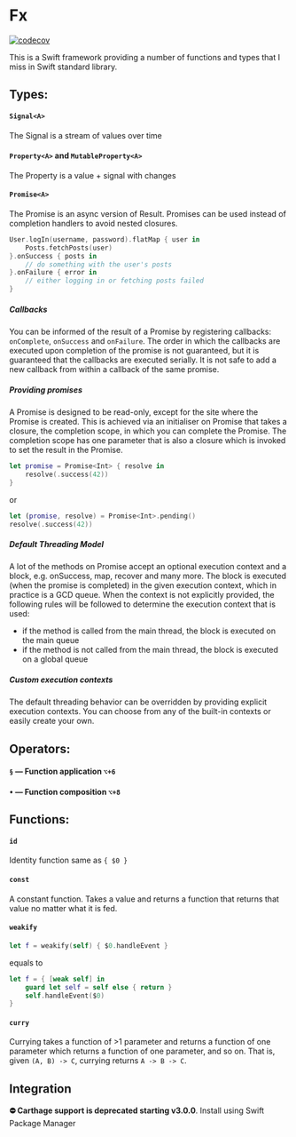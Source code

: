 # Fx
[![codecov](https://codecov.io/gh/P0ed/Fx/branch/master/graph/badge.svg?token=6exeUP7sRY)](https://codecov.io/gh/P0ed/Fx)

This is a Swift framework providing a number of functions and types that I miss in Swift standard library.


## Types:
#### `Signal<A>`
The Signal is a stream of values over time
#### `Property<A>` and `MutableProperty<A>`
The Property is a value + signal with changes
#### `Promise<A>`
The Promise is an async version of Result. Promises can be used instead of completion handlers to avoid nested closures.
```swift
User.logIn(username, password).flatMap { user in
    Posts.fetchPosts(user)
}.onSuccess { posts in
    // do something with the user's posts
}.onFailure { error in
    // either logging in or fetching posts failed
}
```

##### Callbacks
You can be informed of the result of a Promise by registering callbacks: `onComplete`, `onSuccess` and `onFailure`. The order in which the callbacks are executed upon completion of the promise is not guaranteed, but it is guaranteed that the callbacks are executed serially. It is not safe to add a new callback from within a callback of the same promise.

##### Providing promises
A Promise is designed to be read-only, except for the site where the Promise is created. This is achieved via an initialiser on Promise that takes a closure, the completion scope, in which you can complete the Promise. The completion scope has one parameter that is also a closure which is invoked to set the result in the Promise.

```swift
let promise = Promise<Int> { resolve in
	resolve(.success(42))
}
```
or
```swift
let (promise, resolve) = Promise<Int>.pending()
resolve(.success(42))
```

##### Default Threading Model
A lot of the methods on Promise accept an optional execution context and a block, e.g. onSuccess, map, recover and many more. The block is executed (when the promise is completed) in the given execution context, which in practice is a GCD queue. When the context is not explicitly provided, the following rules will be followed to determine the execution context that is used:

* if the method is called from the main thread, the block is executed on the main queue
* if the method is not called from the main thread, the block is executed on a global queue

##### Custom execution contexts
The default threading behavior can be overridden by providing explicit execution contexts. You can choose from any of the built-in contexts or easily create your own.


## Operators:
#### `§` — Function application `⌥+6`
#### `•` — Function composition `⌥+8`


## Functions:
#### `id`
Identity function same as `{ $0 }`
#### `const`
A constant function. Takes a value and returns a function that returns that value no matter what it is fed.
#### `weakify`
```swift
let f = weakify(self) { $0.handleEvent }
```
equals to
```swift
let f = { [weak self] in
	guard let self = self else { return }
	self.handleEvent($0)
}
```
#### `curry`
Currying takes a function of >1 parameter and returns a function of one parameter which returns a function of one parameter, and so on. That is, given `(A, B) -> C`, currying returns `A -> B -> C`.


## Integration
__⛔️ Carthage support is deprecated starting v3.0.0__. 
Install using Swift Package Manager
